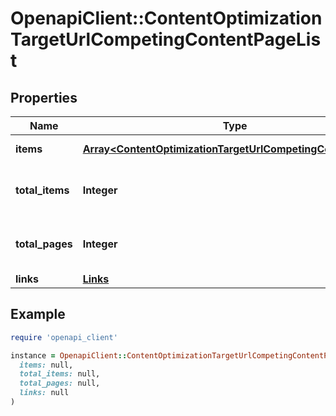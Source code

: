 # OpenapiClient::ContentOptimizationTargetUrlCompetingContentPageList

## Properties

| Name | Type | Description | Notes |
| ---- | ---- | ----------- | ----- |
| **items** | [**Array&lt;ContentOptimizationTargetUrlCompetingContentPage&gt;**](ContentOptimizationTargetUrlCompetingContentPage.md) | Set of items. |  |
| **total_items** | **Integer** | Total number of items in result set. |  |
| **total_pages** | **Integer** | Total number of pages in result set. |  |
| **links** | [**Links**](Links.md) |  | [optional] |

## Example

```ruby
require 'openapi_client'

instance = OpenapiClient::ContentOptimizationTargetUrlCompetingContentPageList.new(
  items: null,
  total_items: null,
  total_pages: null,
  links: null
)
```

